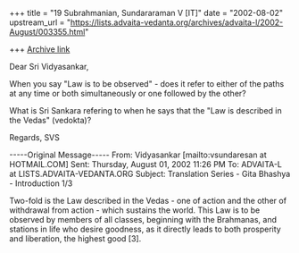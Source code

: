 +++
title = "19 Subrahmanian, Sundararaman V [IT]"
date = "2002-08-02"
upstream_url = "https://lists.advaita-vedanta.org/archives/advaita-l/2002-August/003355.html"

+++
[Archive link](https://lists.advaita-vedanta.org/archives/advaita-l/2002-August/003355.html)

Dear Sri Vidyasankar,

When you say "Law is to be observed" - does it refer to either of the paths
at any time or both simultaneously or one followed by the other?

What is Sri Sankara refering to when he says that the "Law is described in
the Vedas" (vedokta)?

Regards,
SVS

-----Original Message-----
From: Vidyasankar [mailto:vsundaresan at HOTMAIL.COM]
Sent: Thursday, August 01, 2002 11:26 PM
To: ADVAITA-L at LISTS.ADVAITA-VEDANTA.ORG
Subject: Translation Series - Gita Bhashya - Introduction 1/3

Two-fold is the Law described in the Vedas - one of action
and the other of withdrawal from action - which sustains the world.
This Law is to be observed by members of all classes, beginning with
the Brahmanas, and stations in life who desire goodness, as it directly
leads to both prosperity and liberation, the highest good [3].

